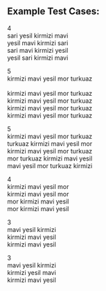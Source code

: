 ## Example Test Cases:

4<br/>
sari yesil kirmizi mavi<br/>
yesil mavi kirmizi sari<br/>
sari mavi kirmizi yesil<br/>
yesil sari kirmizi mavi<br/>

5<br/>
kirmizi mavi yesil mor turkuaz<br/>  
kirmizi mavi yesil mor turkuaz<br/>
kirmizi mavi yesil mor turkuaz<br/>
kirmizi mavi yesil mor turkuaz<br/>
kirmizi mavi yesil mor turkuaz<br/>

5<br/>
kirmizi mavi yesil mor turkuaz<br/>
turkuaz kirmizi mavi yesil mor<br/>
kirmizi mavi yesil mor turkuaz<br/>
mor turkuaz kirmizi mavi yesil<br/>
mavi yesil mor turkuaz kirmizi<br/>

4<br/>
kirmizi mavi yesil mor<br/>
kirmizi mavi yesil mor<br/>
mor kirmizi mavi yesil<br/>
mor kirmizi mavi yesil<br/>

3<br/>
mavi yesil kirmizi<br/>
kirmizi mavi yesil<br/>
kirmizi mavi yesil<br/>

3<br/>
mavi yesil kirmizi<br/>
kirmizi yesil mavi<br/>
kirmizi mavi yesil<br/>
